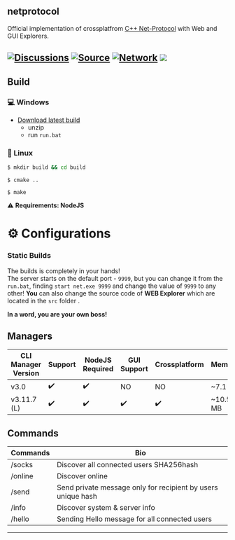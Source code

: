 ## netprotocol
Official implementation of crossplatfrom [C++ Net-Protocol](https://github.com/alexanderqmv/netprotocol/releases/tag/0x79C2-venera) with Web and GUI Explorers.  

[![Discussions](https://img.shields.io/github/license/dec0dOS/amazing-github-template.svg?style=flat-square)](https://github.com/ynwqmv/netprotocol/discussions/3)
[![Source](https://img.shields.io/badge/YouTube-@qmvcpp-blue.svg)](https://www.youtube.com/channel/UCTjy50H6WsJtW_7lXo2NW8g)
[![Network](https://img.shields.io/badge/Network-0x79C2-red.svg)](https://github.com/ynwqmv/netplatform/blob/master/NETWORK.md)
![](https://camo.githubusercontent.com/a080948f1963a87a71216a884b318e6d84825d4cb0be5b242b3153e5b096486c/68747470733a2f2f696d672e736869656c64732e696f2f62616467652f432b2b2d536f6c7574696f6e732d626c75652e7376673f7374796c653d666c6174266c6f676f3d63253242253242)
---





## Build
### 💻 Windows   
   - [Download latest build](https://github.com/alexanderqmv/netprotocol/releases/tag/0x79C2-venera)
      - unzip
      - run `run.bat`     
 ### 🐧 Linux
 ```sh
 $ mkdir build && cd build
 ```
 ```
 $ cmake ..
 ```
 ```
 $ make
 ```
    
 ⚠ **Requirements: NodeJS**

# ⚙️ Configurations

### Static Builds
The builds is completely in your hands!    
The server starts on the default port - `9999`, but you can change it from the `run.bat`, finding `start net.exe 9999` and change the value of `9999` to any other!
**You** can also change the source code of **WEB Explorer** which are located in the `src` folder  .       
    
**In a word, you are your own boss!**

## Managers
| CLI Manager Version | Support | NodeJS Required| GUI Support  | Crossplatform | Memory | Network Version |
|---------------------|---------|-----|--------|------|------|--------|
|      v3.0           |    ✔️  |  ✔️ |  NO|  NO |~7.1 MB |  0x76C2  |
|      v3.11.7 (L)      |    ✔️  | ✔️  | ✔️ | ✔️ |  ~10.5 MB | 0x79C2 |
 
 
 
## Commands
| Commands | Bio |
|----------| ----|
| /socks   |  Discover all connected users SHA256hash    |
| /online  |  Discover online    |
| /send    |  Send private message only for recipient by users unique hash  |
| /info    |  Discover system & server info | 
| /hello   |  Sending Hello message for all connected users   |

____

